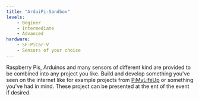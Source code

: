 ```yaml
---
title: "ArduiPi-Sandbox"
levels:
    - Beginer
    - Intermediate
    - Advanced
hardware:
    - SF-PiCar-V
    - Sensors of your choice
---
```

Raspberry Pis, Arduinos and many sensors of different kind are provided to be combined
into any project you like. Build and develop something you've seen on the internet like
for example projects from [PiMyLifeUp](https://www.pimylifeup.com) or something you've
had in mind. These project can be presented at the ent of the event if desired.